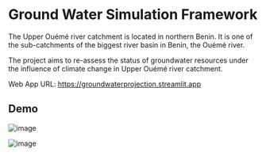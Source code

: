 # Ground Water Simulation Framework
The Upper Ouémé river catchment is located in northern Benin. It is one of the sub-catchments of the biggest river basin in Benin, the Ouémé river.

The project aims to re-assess the status of groundwater resources under the influence of climate change in Upper Ouémé river catchment.

Web App URL: <https://groundwaterprojection.streamlit.app>


## Demo
![image](https://github.com/user-attachments/assets/10dc52f0-1762-4d24-81d1-63652a19f1b2)




![image](https://github.com/user-attachments/assets/3cc58c62-964d-4df6-a3e9-71f54a880bac)
